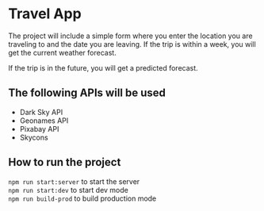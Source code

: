 # Travel App

The project will include a simple form where you enter the location you are traveling to and the date you are leaving. If the trip is within a week, you will get the current weather forecast. 

If the trip is in the future, you will get a predicted forecast. 

## The following APIs will be used

* Dark Sky API 
* Geonames API
* Pixabay API
* Skycons

## How to run the project 

`npm run start:server` to start the server <br>
`npm run start:dev` to start dev mode <br>
`npm run build-prod` to build production mode <br>
